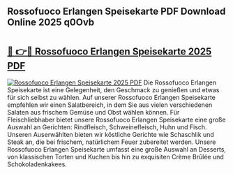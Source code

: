 ## Rossofuoco Erlangen Speisekarte PDF Download Online 2025 q0Ovb

# <h2><a href="http://gc760we.nevu.top/?p=Rossofuoco+Erlangen+Speisekarte">🔗 👉🔴 Rossofuoco Erlangen Speisekarte 2025 PDF</a></h2>

[![Rossofuoco Erlangen Speisekarte 2025 PDF](https://i.imgur.com/dBaPXMq.png)](http://gc760we.nevu.top/?p=Rossofuoco+Erlangen+Speisekarte)
Die Rossofuoco Erlangen Speisekarte ist eine Gelegenheit, den Geschmack zu genießen und etwas für sich selbst zu wählen. Auf unserer Rossofuoco Erlangen Speisekarte empfehlen wir einen Salatbereich, in dem Sie aus vielen verschiedenen Salaten aus frischem Gemüse und Obst wählen können. Für Fleischliebhaber bietet unsere Rossofuoco Erlangen Speisekarte eine große Auswahl an Gerichten: Rindfleisch, Schweinefleisch, Huhn und Fisch. Unseren Auserwählten bieten wir köstliche Gerichte wie Schaschlik und Steak an, die bei frischem, natürlichem Feuer zubereitet werden. Unsere Rossofuoco Erlangen Speisekarte umfasst eine große Auswahl an Desserts, von klassischen Torten und Kuchen bis hin zu exquisiten Crème Brûlée und Schokoladenkakees.
